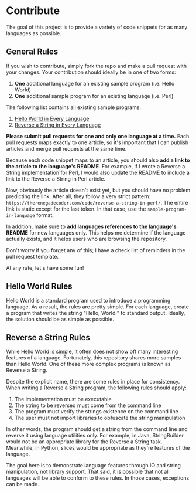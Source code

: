 # Contribute

The goal of this project is to provide a variety of code snippets
for as many languages as possible.

## General Rules

If you wish to contribute, simply fork the repo and make a pull request
with your changes. Your contribution should ideally be in one of two forms:

1. **One** additional language for an existing sample program (i.e. Hello World)
2. **One** additional sample program for an existing language (i.e. Perl)

The following list contains all existing sample programs:

1. [Hello World in Every Language](https://therenegadecoder.com/code/hello-world-in-every-language/)
2. [Reverse a String in Every Language](https://therenegadecoder.com/code/reverse-a-string-in-every-language/)

**Please submit pull requests for one and only one language at a time.** Each pull requests maps exactly to one article, 
so it's important that I can publish articles and merge pull requests at the same time.

Because each code snippet maps to an article, you should also **add a link to the article to the 
language's README**. For example, if I wrote a Reverse a String implementation for Perl, 
I would also update the README to include a link to the Reverse a String in Perl article. 

Now, obviously the article doesn't exist yet, 
but you should have no problem predicting the link. After all, they follow a very strict pattern: 
`https://therenegadecoder.com/code/reverse-a-string-in-perl/`. The entire link is static except 
for the last token. In that case, use the `sample-program-in-language` format. 

In addition, make sure to **add languages references to the language's README** for new languages only. 
This helps me determine if the language actually exists, and it helps users who are browsing the repository.

Don't worry if you forget any of this; I have a check list of reminders in the pull request template.

At any rate, let's have some fun!

## Hello World Rules

Hello World is a standard program used to introduce a programming language.
As a result, the rules are pretty simple. For each language, create a program
that writes the string "Hello, World!" to standard output. Ideally, the solution
should be as simple as possible.

## Reverse a String Rules

While Hello World is simple, it often does not show off many interesting
features of a language. Fortunately, this repository shares more samples than
Hello World. One of these more complex programs is known as Reverse a String.

Despite the explicit name, there are some rules in place for consistency.
When writing a Reverse a String program, the following rules should apply:

1. The implementation must be executable
2. The string to be reversed must come from the command line
3. The program must verify the strings existence on the command line
4. The user must not import libraries to obfuscate the string manipulation

In other words, the program should get a string from the command line and
reverse it using language utilities only. For example, in Java, StringBuilder
would not be an appropriate library for the Reverse a String task. Meanwhile,
in Python, slices would be appropriate as they're features of the language.

The goal here is to demonstrate language features through IO and string
manipulation, not library support. That said, it is possible that not all
languages will be able to conform to these rules. In those cases, exceptions
can be made.
